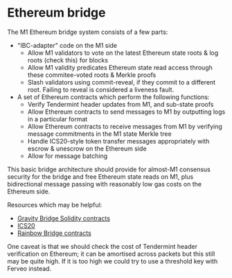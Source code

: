 # Ethereum bridge

The M1 Ethereum bridge system consists of a few parts:

- "IBC-adapter" code on the M1 side
  - Allow M1 validators to vote on the latest Ethereum state roots & log roots (check this) for blocks
  - Allow M1 validity predicates Ethereum state read access through these commitee-voted roots & Merkle proofs
  - Slash validators using commit-reveal, if they commit to a different root. Failing to reveal is considered a liveness fault.
- A set of Ethereum contracts which perform the following functions:
  - Verify Tendermint header updates from M1, and sub-state proofs
  - Allow Ethereum contracts to send messages to M1 by outputting logs in a particular format
  - Allow Ethereum contracts to receive messages from M1 by verifying message commitments in the M1 state Merkle tree
  - Handle ICS20-style token transfer messages appropriately with escrow & unescrow on the Ethereum side
  - Allow for message batching

This basic bridge architecture should provide for almost-M1 consensus security for the bridge and free Ethereum state reads on M1, plus bidirectional message passing with reasonably low gas costs on the Ethereum side.

Resources which may be helpful:
- [Gravity Bridge Solidity contracts](https://github.com/Gravity-Bridge/Gravity-Bridge/tree/main/solidity)
- [ICS20](https://github.com/cosmos/ibc/tree/master/spec/app/ics-020-fungible-token-transfer)
- [Rainbow Bridge contracts](https://github.com/aurora-is-near/rainbow-bridge/tree/master/contracts)

One caveat is that we should check the cost of Tendermint header verification on Ethereum; it can be amortised across packets but this still may be quite high. If it is too high we could try to use a threshold key with Ferveo instead.
